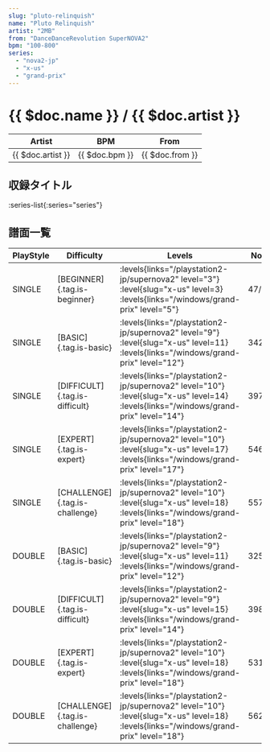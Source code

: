 ```yaml
---
slug: "pluto-relinquish"
name: "Pluto Relinquish"
artist: "2MB"
from: "DanceDanceRevolution SuperNOVA2"
bpm: "100-800"
series:
  - "nova2-jp"
  - "x-us"
  - "grand-prix"
---
```


# {{ $doc.name }} / {{ $doc.artist }}

|Artist|BPM|From|
|------|---|----|
|{{ $doc.artist }}|{{ $doc.bpm }}|{{ $doc.from }}|

## 収録タイトル

:series-list{:series="series"}

## 譜面一覧

|PlayStyle|Difficulty|Levels|Notes|Movie|
|---------|----------|------|-----|-----|
|SINGLE|[BEGINNER]{.tag.is-beginner}| :levels{links="/playstation2-jp/supernova2" level="3"} :level{slug="x-us" level=3}  :levels{links="/windows/grand-prix" level="5"}|47/0||
|SINGLE|[BASIC]{.tag.is-basic}| :levels{links="/playstation2-jp/supernova2" level="9"} :level{slug="x-us" level=11}  :levels{links="/windows/grand-prix" level="12"}|342/36||
|SINGLE|[DIFFICULT]{.tag.is-difficult}| :levels{links="/playstation2-jp/supernova2" level="10"} :level{slug="x-us" level=14}  :levels{links="/windows/grand-prix" level="14"}|397/10||
|SINGLE|[EXPERT]{.tag.is-expert}| :levels{links="/playstation2-jp/supernova2" level="10"} :level{slug="x-us" level=17}  :levels{links="/windows/grand-prix" level="17"}|546/13||
|SINGLE|[CHALLENGE]{.tag.is-challenge}| :levels{links="/playstation2-jp/supernova2" level="10"} :level{slug="x-us" level=18}  :levels{links="/windows/grand-prix" level="18"}|557/17||
|DOUBLE|[BASIC]{.tag.is-basic}| :levels{links="/playstation2-jp/supernova2" level="9"} :level{slug="x-us" level=11}  :levels{links="/windows/grand-prix" level="12"}|325/23||
|DOUBLE|[DIFFICULT]{.tag.is-difficult}| :levels{links="/playstation2-jp/supernova2" level="9"} :level{slug="x-us" level=15}  :levels{links="/windows/grand-prix" level="14"}|398/19||
|DOUBLE|[EXPERT]{.tag.is-expert}| :levels{links="/playstation2-jp/supernova2" level="10"} :level{slug="x-us" level=18}  :levels{links="/windows/grand-prix" level="18"}|531/3||
|DOUBLE|[CHALLENGE]{.tag.is-challenge}| :levels{links="/playstation2-jp/supernova2" level="10"} :level{slug="x-us" level=18}  :levels{links="/windows/grand-prix" level="18"}|562/12||
